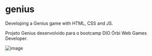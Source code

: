 # genius
Developing a Genius game with HTML, CSS and JS.

Projeto Genius desenvolvido para o bootcamp DIO Órbi Web Games Developer.

![image](https://user-images.githubusercontent.com/31764416/163456564-92ba198f-a2ce-4797-99e8-306934b1aea9.png)
